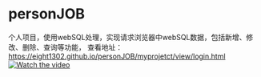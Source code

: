 # personJOB
个人项目，使用webSQL处理，实现请求浏览器中webSQL数据，包括新增、修改、删除、查询等功能，
查看地址：https://eight1302.github.io/personJOB/myprojetct/view/login.html
[![Watch the video](https://eight1302.github.io/wx/wxkf/1.png)](https://eight1302.github.io/wx/wxkf/20190212-140608.mp4)
